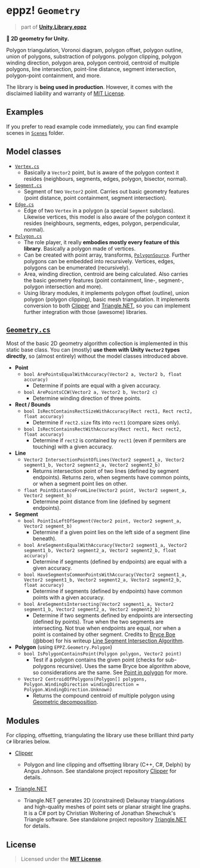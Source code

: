 # eppz! `Geometry`
> part of [**Unity.Library.eppz**](https://github.com/eppz/Unity.Library.eppz)

**📐 2D geometry for Unity.**

Polygon triangulation, Voronoi diagram, polygon offset, polygon outline, union of polygons, substraction of polygons. polygon clipping, polygon winding direction, polygon area, polygon centroid, centroid of multiple polygons, line intersection, point-line distance, segment intersection, polygon-point containment, and more.

The library is **being used in production**. However, it comes with the disclaimed liability and warranty of [MIT License](https://en.wikipedia.org/wiki/MIT_License).

## Examples

If you prefer to read example code immediately, you can find example scenes in [`Scenes`](Scenes) folder.

## Model classes

* [`Vertex.cs`](Model/Vertex.cs)
	+ Basically a `Vector2` point, but is aware of the polygon context it resides (neighbours, segments, edges, polygon, bisector, normal).
* [`Segment.cs`](Model/Segment.cs)
	+ Segment of two `Vector2` point. Carries out basic geometry features (point distance, point containment, segment intersection).
* [`Edge.cs`](Model/Edge.cs)
	+ Edge of two `Vertex` in a polygon (a special `Segment` subclass). Likewise vertices, this model is also aware of the polygon context it resides (neighbours, segments, edges, polygon, perpendicular, normal).
* [`Polygon.cs`](Model/Edge.cs)
	+ The role player, it really **embodies mostly every feature of this library**. Basically a polygon made of vertices.
	+ Can be created with point array, transforms, [`PolygonSource`](Components/PolygonSource.cs). Further polygons can be embedded into recursively. Vertices, edges, polygons can be enumerated (recursively).
	+ Area, winding direction, centroid are being calculated. Also carries the basic geometry features (point containment, line-, segment-, polygon intersection and more).
	+ Using library modules, it implements polygon offset (outline), union polygon (polygon clipping), basic mesh triangulation. It implements conversion to both [Clipper](https://github.com/eppz/Clipper) and [Triangle.NET](https://github.com/eppz/Triangle.NET), so you can implement further integration with those (awesome) libraries.

## [`Geometry.cs`](Geometry.cs)

Most of the basic 2D geometry algorithm collection is implemented in this static base class. You can (mostly) **use them with Unity `Vector2` types directly**, so (almost entirely) without the model classes introduced above.

* **Point**
	+ `bool ArePointsEqualWithAccuracy(Vector2 a, Vector2 b, float accuracy)`
		+ Determine if points are equal with a given accuracy.
	+ `bool ArePointsCCW(Vector2 a, Vector2 b, Vector2 c)`
		+ Determine winding direction of three points.		
* **Rect / Bounds**
	+ `bool IsRectContainsRectSizeWithAccuracy(Rect rect1, Rect rect2, float accuracy)`
		+ Determine if `rect2.size` fits into `rect1` (compare sizes only).
	+ `bool IsRectContainsRectWithAccuracy(Rect rect1, Rect rect2, float accuracy)`
		+ Determine if `rect2` is contained by `rect1` (even if permiters are touching) with a given accuracy.
* **Line**
	+ `Vector2 IntersectionPointOfLines(Vector2 segment1_a, Vector2 segment1_b, Vector2 segment2_a, Vector2 segment2_b)`
		+ Returns intersection point of two lines (defined by segment endpoints). Returns zero, when segments have common points, or when a segment point lies on other.
	+ `float PointDistanceFromLine(Vector2 point, Vector2 segment_a, Vector2 segment_b)`
		+ Determine point distance from line (defined by segment endpoints).
* **Segment**
	+ `bool PointIsLeftOfSegment(Vector2 point, Vector2 segment_a, Vector2 segment_b)`
		+ Determine if a given point lies on the left side of a segment (line beneath).
	+ `bool AreSegmentsEqualWithAccuracy(Vector2 segment1_a, Vector2 segment1_b, Vector2 segment2_a, Vector2 segment2_b, float accuracy)`
		+ Determine if segments (defined by endpoints) are equal with a given accuracy.
	+ `bool HaveSegmentsCommonPointsWithAccuracy(Vector2 segment1_a, Vector2 segment1_b, Vector2 segment2_a, Vector2 segment2_b, float accuracy)`
		+ Determine if segments (defined by endpoints) have common points with a given accuracy.
	+ `bool AreSegmentsIntersecting(Vector2 segment1_a, Vector2 segment1_b, Vector2 segment2_a, Vector2 segment2_b)`
		+ Determine if two segments defined by endpoints are intersecting (defined by points). True when the two segments are intersecting. Not true when endpoints are equal, nor when a point is contained by other segment. Credits to [Bryce Boe](https://github.com/bboe) (@bboe) for his writeup [Line Segment Intersection Algorithm](http://bryceboe.com/2006/10/23/line-segment-intersection-algorithm).
* **Polygon** (using `EPPZ.Geometry.Polygon`)
	+ `bool IsPolygonContainsPoint(Polygon polygon, Vector2 point)`
		+ Test if a polygon contains the given point (checks for sub-polygons recursive). Uses the same Bryce boe algorithm above, so considerations are the same. See [Point in polygon](https://en.wikipedia.org/wiki/Point_in_polygon#Ray_casting_algorithm) for more.
	+ `Vector2 CentroidOfPolygons(Polygon[] polygons, Polygon.WindingDirection windingDirection = Polygon.WindingDirection.Unknown)`
		+ Returns the compound centroid of multiple polygon using [Geometric decomposition](https://en.wikipedia.org/wiki/Centroid#By_geometric_decomposition).

## Modules

For clipping, offsetting, triangulating the library use these brilliant third party `C#` libraries below.

* [Clipper](https://github.com/eppz/Clipper)

	+ Polygon and line clipping and offsetting library (C++, C#, Delphi) by Angus Johnson. See standalone project repository [Clipper](https://github.com/eppz/Clipper) for details.

* [Triangle.NET](https://github.com/eppz/Triangle.NET)

	+ Triangle.NET generates 2D (constrained) Delaunay triangulations and high-quality meshes of point sets or planar straight line graphs. It is a C# port by Christian Woltering of Jonathan Shewchuk's Triangle software. See standalone project repository [Triangle.NET](https://github.com/eppz/Triangle.NET) for details.

## License

> Licensed under the [**MIT License**](https://en.wikipedia.org/wiki/MIT_License).

